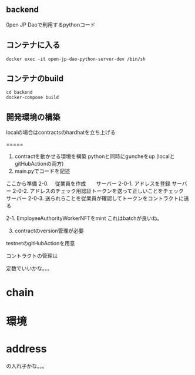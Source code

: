 ## backend

0pen JP Daoで利用するpythonコード

## コンテナに入る

```
docker exec -it open-jp-dao-python-server-dev /bin/sh
```

## コンテナのbuild

```
cd backend
docker-compose build
```

## 開発環境の構築

localの場合はcontractsのhardhatを立ち上げる

=====
1. contractを動かせる環境を構築
     pythonと同時にguncheをup (localとgitHubActionの両方)
2. main.pyでコードを記述

ここから準備
  2-0.  　従業員を作成　　サーバー
  2-0-1. アドレスを登録  サーバー
  2-0-2. アドレスのチェック用認証トークンを送って正しいことをチェック　サーバー
  2-0-3. 送られらことを従業員が確認してトークンをコントラクトに送る

  2-1. EmployeeAuthorityWorkerNFTをmint これはbatchが良いね。


3. contractのversion管理が必要

testnetのgitHubActionを用意



コントラクトの管理は

定数でいいかな。。。

# chain
# 環境
# address

の入れ子かな。。。
